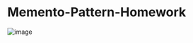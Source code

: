 # Memento-Pattern-Homework

![image](https://github.com/hasanhttps/Memento-Pattern-Homework/assets/107070957/f81fa0da-7541-44dc-a5f5-e0ab15b2c122)
